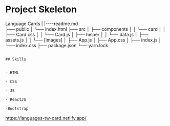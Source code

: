 
# Project Skeleton

Language Cards
|
|----readme.md  
├── public
│ └── index.html
├── src
│ ├── components
│ │ └── card
│ │ ├── Card.css
│ │ └── Card.js
│ ├── helper
│ │ └── data.js
│ ├── assets.js
│ │ └── [images]
│ ├── App.js
│ ├── App.css
│ ├── index.js
│ └── index.css
├── package.json
└── yarn.lock

```

## Skills


- HTML

- CSS

- JS

- ReactJS

-Bootstrap
```
https://languages-tw-card.netlify.app/